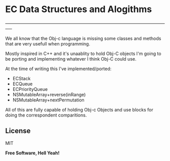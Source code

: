 EC Data Structures and Alogithms
================================
–––––––––––––––––––––––––––––––––––––––––––––––––––––––––––––––––––––––––––

We all know that the Obj-c language is missing some classes and methods that are very usefull when programming.

Mostly inspired in C++ and it's unaablity to hold Obj-C objects I'm going to be porting and implementing whatever I think Obj-C could use.

At the time of writing this I've implemented/ported:

- ECStack
- ECQueue
- ECPriorityQueue
- NSMutableArray+reverse(inRange)
- NSMutableArray+nextPermutation

All of this are fully capable of holding Obj-c Objects and use blocks for doing the correspondent comparitions.


License
-------

MIT

**Free Software, Hell Yeah!**